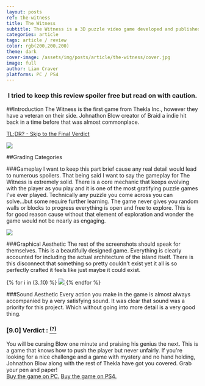 ```yaml
---
layout: posts
ref: the-witness
title: The Witness
subtitle: The Witness is a 3D puzzle video game developed and published by Thekla, Inc.
categories: article
tags: article / review
color: rgb(200,200,200)
theme: dark
cover-image: /assets/img/posts/article/the-witness/cover.jpg
image: full
author: Liam Craver
platforms: PC / PS4
---
```

<center><h3>I tried to keep this review spoiler free but read on with caution.</h3></center>

##Introduction
The Witness is the first game from Thekla Inc., however they have a veteran on their side. Johnathon Blow creator of Braid a indie hit back in a time before that was almost commonplace.

<a class="line-s" href="#verdict">TL;DR? - Skip to the Final Verdict</a>

<a href="/assets/img/posts/article/{{page.ref}}/screenshot (1).png">
    <img class="center full" src="/assets/img/posts/article/{{page.ref}}/screenshot (1).png"/>
</a>

##Grading Categories

###Gameplay
I want to keep this part brief cause any real detail would lead to numerous spoilers. That being said I want to say the gameplay for The Witness is extremely solid. There is a core mechanic that keeps evolving with the player as you play and it is one of the most gratifying puzzle games I've ever played. Technically any puzzle you come across you can solve...but some require further learning. The game never gives you random walls or blocks to progress everything is open and free to explore. This is for good reason cause without that element of exploration and wonder the game would not be nearly as engaging.

<a href="/assets/img/posts/article/{{page.ref}}/screenshot (2).png">
    <img class="center full" src="/assets/img/posts/article/{{page.ref}}/screenshot (2).png"/>
</a>

###Graphical Aesthetic
The rest of the screenshots should speak for themselves. This is a beautifully designed game. Everything is clearly accounted for including the actual architecture of the island itself. There is this disconnect that something so pretty couldn't exist yet it all is so perfectly crafted it feels like just maybe it could exist.

<div class="image-wrapper">
{% for i in (3..10) %}
  <a href="/assets/img/posts/article/{{page.ref}}/screenshot ({{ i }}).png">
    <img class="float large border" src="/assets/img/posts/article/{{page.ref}}/screenshot ({{ i }}).png"/>
  </a>
{% endfor %}
</div>

###Sound Aesthetic
Every action you make in the game is almost always accompanied by a very satisfying sound. It was clear that sound was a priority for this project. Which without going into more detail is a very good thing.

<h3 id="verdict">[9.0] Verdict : <span class="block lime" text="Lime Certified"></span><a href="/article/rating-system"><sup>(?)</sup></a></h3>
You will be cursing Blow one minute and praising his genius the next. This is a game that knows how to push the player but never unfairly. If you're looking for a nice challenge and a game with mystery and no hand holding, Johnathon Blow along with the rest of Thekla have got you covered. Grab your pen and paper!

<div class="button-wrapper">
  <a class="b-2" href="http://store.steampowered.com/app/210970/">Buy the game on PC.</a>
  <a class="b-2" href="https://www.playstation.com/en-us/games/the-witness-ps4/">Buy the game on PS4.</a>
</div>
